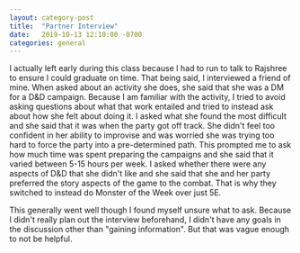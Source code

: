 ```yaml
---
layout: category-post
title:  "Partner Interview"
date:   2019-10-13 12:10:00 -0700
categories: general
---
```


I actually left early during this class because I had to run to talk to Rajshree to ensure I could graduate on time.  That being said, I interviewed a friend of mine.  When asked about an activity she does, she said that she was a DM for a D&D campaign.  Because I am familiar with the activity, I tried to avoid asking questions about what that work entailed and tried to instead ask about how she felt about doing it.  I asked what she found the most difficult and she said that it was when the party got off track.  She didn't feel too confident in her ability to improvise and was worried she was trying too hard to force the party into a pre-determined path.  This prompted me to ask how much time was spent preparing the campaigns and she said that it varied between 5-15 hours per week.  I asked whether there were any aspects of D&D that she didn't like and she said that she and her party preferred the story aspects of the game to the combat.  That is why they switched to instead do Monster of the Week over just 5E.

This generally went well though I found myself unsure what to ask.  Because I didn't really plan out the interview beforehand, I didn't have any goals in the discussion other than "gaining information".  But that was vague enough to not be helpful.